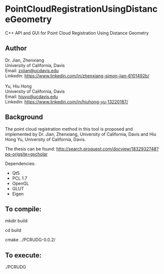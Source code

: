 # PointCloudRegistrationUsingDistanceGeometry
C++ API and GUI for Point Cloud Registration Using Distance Geometry

## Author
Dr. Jian, Zhenxiang<br/>
University of California, Davis<br/>
Email: zxjian@ucdavis.edu <br/>
Linkedin: https://www.linkedin.com/in/zhenxiang-simon-jian-6101492b/
<br/>
<br/>
Yu, Hiu Hong<br/>
University of California, Davis<br/>
Email: hiuyu@ucdavis.edu<br/>
Linkedin: https://www.linkedin.com/in/hiuhong-yu-13220187/

## Background
The point cloud registration method in this tool is proposed and implemented by Dr. Jian, Zhenxiang, University of California, Davis and Hiu Hong Yu, University of California, Davis.

The thesis can be found: http://search.proquest.com/docview/1832932748?pq-origsite=gscholar<br/>

Dependencies:
- Qt5
- PCL 1.7
- OpenGL
- GLUT
- Eigen

To compile:
------
mkdir build

cd build

cmake ../PCRUDG-0.0.2/

To execute:
------
./PCRUDG


